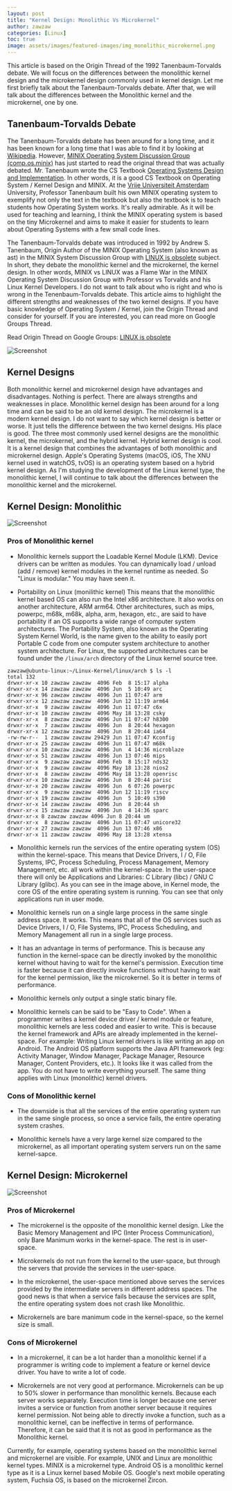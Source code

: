 ```yaml
---
layout: post
title: "Kernel Design: Monolithic Vs Microkernel"
author: zawzaw
categories: [Linux]
toc: true
image: assets/images/featured-images/img_monolithic_microkernel.png
---
```


This article is based on the Origin Thread of the 1992 Tanenbaum-Torvalds debate. We will focus on the differences between the monolithic kernel design and the microkernel design commonly used in kernel design. Let me first briefly talk about the Tanenbaum-Torvalds debate. After that, we will talk about the differences between the Monolithic kernel and the microkernel, one by one.

## Tanenbaum-Torvalds Debate

The Tanenbaum-Torvalds debate has been around for a long time, and it has been known for a long time that I was able to find it by looking at [Wikipedia](https://en.wikipedia.org/wiki/Tanenbaum%E2%80%93Torvalds_debate). However, [MINIX Operating System Discussion Group (comp.os.minix)](https://groups.google.com/g/comp.os.minix) has just started to read the original thread that was actually debated. Mr. Tanenbaum wrote the CS Textbook [Operating Systems Design and Implementation](https://www.amazon.com/Operating-Systems-Design-Implementation-3rd/dp/0131429388). In other words, it is a good CS Textbook on Operating System / Kernel Design and MINIX. At the [Vrije Universiteit Amsterdam](https://www.vu.nl/en) University, Professor Tanenbaum built his own MINIX operating system to exemplify not only the text in the textbook but also the textbook is to teach students how Operating System works. It's really admirable. As it will be used for teaching and learning, I think the MINIX operating system is based on the tiny Microkernel and aims to make it easier for students to learn about Operating Systems with a few small code lines.

The Tanenbaum-Torvalds debate was introduced in 1992 by Andrew S. Tanenbaum, Origin Author of the MINIX Operating System (also known as ast) in the MINIX System Discussion Group with [LINUX is obsolete](https://groups.google.com/g/comp.os.minix/c/wlhw16QWltI) subject. In short, they debate the monolithic kernel and the microkernel, the kernel design. In other words, MINIX vs LINUX was a Flame War in the MINIX Operating System Discussion Group with Professor vs Torvalds and his Linux Kernel Developers. I do not want to talk about who is right and who is wrong in the Tenenbaum-Torvalds debate. This article aims to highlight the different strengths and weaknesses of the two kernel designs. If you have basic knowledge of Operating System / Kernel, join the Origin Thread and consider for yourself. If you are interested, you can read more on Google Groups Thread.

Read Origin Thread on Google Groups: [LINUX is obsolete](https://groups.google.com/g/comp.os.minix/c/wlhw16QWltI)

![Screenshot](/assets/images/screenshots/img_screenshot_ast_torvalds_debate.png)

## Kernel Designs

Both monolithic kernel and microkernel design have advantages and disadvantages. Nothing is perfect. There are always strengths and weaknesses in place. Monolithic kernel design has been around for a long time and can be said to be an old kernel design. The microkernel is a modern kernel design. I do not want to say which kernel design is better or worse. It just tells the difference between the two kernel designs. His place is good. The three most commonly used kernel designs are the monolithic kernel, the microkernel, and the hybrid kernel. Hybrid kernel design is cool. It is a kernel design that combines the advantages of both monolithic and microkernel design. Apple's Operating Systems (macOS, iOS, The XNU kernel used in watchOS, tvOS) is an operating system based on a hybrid kernel design. As I'm studying the development of the Linux kernel type, the monolithic kernel, I will continue to talk about the differences between the monolithic kernel and the microkernel.

## Kernel Design: Monolithic

![Screenshot](/assets/images/screenshots/img_screenshot_monolithic.png)

### Pros of Monolithic kernel

- Monolithic kernels support the Loadable Kernel Module (LKM). Device drivers can be written as modules. You can dynamically load / unload (add / remove) kernel modules in the kernel runtime as needed. So "Linux is modular." You may have seen it.

- Portability on Linux (monilithic kernel) This means that the monolithic kernel based OS can also run the Intel x86 architecture. It also works on another architecture, ARM arm64. Other architectures, such as mips, powerpc, m68k, m68k, alpha, arm, hexagon, etc., are said to have portability if an OS supports a wide range of computer system architectures. The Portability System, also known as the Operating System Kernel World, is the name given to the ability to easily port Portable C code from one computer system architecture to another system architecture. For Linux, the supported architectures can be found under the `/linux/arch` directory of the Linux kernel source tree.

```
zawzaw@ubuntu-linux:~/Linux-Kernel/linux/arch $ ls -l
total 132
drwxr-xr-x 10 zawzaw zawzaw  4096 Feb  8 15:17 alpha
drwxr-xr-x 14 zawzaw zawzaw  4096 Jun  5 10:49 arc
drwxr-xr-x 96 zawzaw zawzaw  4096 Jun 11 07:47 arm
drwxr-xr-x 12 zawzaw zawzaw  4096 Jun 12 11:19 arm64
drwxr-xr-x  9 zawzaw zawzaw  4096 Jun 11 07:47 c6x
drwxr-xr-x 10 zawzaw zawzaw  4096 May 18 13:28 csky
drwxr-xr-x  8 zawzaw zawzaw  4096 Jun 11 07:47 h8300
drwxr-xr-x  7 zawzaw zawzaw  4096 Jun  8 20:44 hexagon
drwxr-xr-x 12 zawzaw zawzaw  4096 Jun  8 20:44 ia64
-rw-rw-r--  1 zawzaw zawzaw 29429 Jun 11 07:47 Kconfig
drwxr-xr-x 25 zawzaw zawzaw  4096 Jun 11 07:47 m68k
drwxr-xr-x 10 zawzaw zawzaw  4096 Jun  4 14:36 microblaze
drwxr-xr-x 51 zawzaw zawzaw  4096 Jun 13 07:46 mips
drwxr-xr-x  9 zawzaw zawzaw  4096 Feb  8 15:17 nds32
drwxr-xr-x  9 zawzaw zawzaw  4096 May 18 13:28 nios2
drwxr-xr-x  8 zawzaw zawzaw  4096 May 18 13:28 openrisc
drwxr-xr-x 10 zawzaw zawzaw  4096 Jun  8 20:44 parisc
drwxr-xr-x 20 zawzaw zawzaw  4096 Jun  6 07:26 powerpc
drwxr-xr-x  9 zawzaw zawzaw  4096 Jun 12 11:19 riscv
drwxr-xr-x 19 zawzaw zawzaw  4096 Jun  5 10:49 s390
drwxr-xr-x 14 zawzaw zawzaw  4096 Jun  8 20:44 sh
drwxr-xr-x 15 zawzaw zawzaw  4096 Jun  4 14:36 sparc
drwxr-xr-x 8 zawzaw zawzaw 4096 Jun 8 20:44 um
drwxr-xr-x  8 zawzaw zawzaw  4096 Jun 11 07:47 unicore32
drwxr-xr-x 27 zawzaw zawzaw  4096 Jun 13 07:46 x86
drwxr-xr-x 11 zawzaw zawzaw  4096 May 18 13:28 xtensa
```

- Monolithic kernels run the services of the entire operating system (OS) within the kernel-space. This means that Device Drivers, I / O, File Systems, IPC, Process Scheduling, Process Management, Memory Management, etc. all work within the kernel-space. In the user-space there will only be Applications and Libraries: C Library (libc) / GNU C Library (glibc). As you can see in the image above, in Kernel mode, the core OS of the entire operating system is running. You can see that only applications run in user mode.

- Monolithic kernels run on a single large process in the same single address space. It works. This means that all of the OS services such as Device Drivers, I / O, File Systems, IPC, Process Scheduling, and Memory Management all run in a single large process.

- It has an advantage in terms of performance. This is because any function in the kernel-space can be directly invoked by the monolithic kernel without having to wait for the kernel's permission. Execution time is faster because it can directly invoke functions without having to wait for the kernel permission, like the microkernel. So it is better in terms of performance.

- Monolithic kernels only output a single static binary file.

- Monolithic kernels can be said to be "Easy to Code". When a programmer writes a kernel device driver / kernel module or feature, monolithic kernels are less coded and easier to write. This is because the kernel framework and APIs are already implemented in the kernel-space. For example: Writing Linux kernel drivers is like writing an app on Android. The Android OS platform supports the Java API framework (eg: Activity Manager, Window Manager, Package Manager, Resource Manager, Content Providers, etc.). It looks like it was called from the app. You do not have to write everything yourself. The same thing applies with Linux (monolithic) kernel drivers.

### Cons of Monolithic kernel

- The downside is that all the services of the entire operating system run in the same single process, so once a service fails, the entire operating system crashes.

- Monolithic kernels have a very large kernel size compared to the microkernel, as all important operating system servers run on the same kernel-sapce.

## Kernel Design: Microkernel

![Screenshot](/assets/images/screenshots/img_screenshot_microkernel.png)

### Pros of Microkernel

- The microkernel is the opposite of the monolithic kernel design. Like the Basic Memory Management and IPC (Inter Process Communication), only Bare Manimum works in the kernel-space. The rest is in user-space.

- Microkernels do not run from the kernel to the user-space, but through the servers that provide the services in the user-space.

- In the microkernel, the user-space mentioned above serves the services provided by the intermediate servers in different address spaces. The good news is that when a service fails because the services are split, the entire operating system does not crash like Monolithic.

- Microkernels are bare manimum code in the kernel-space, so the kernel size is small.

### Cons of Microkernel

- In a microkernel, it can be a lot harder than a monolithic kernel if a programmer is writing code to implement a feature or kernel device driver. You have to write a lot of code.

- Microkernels are not very good at performance. Microkernels can be up to 50% slower in performance than monolithic kernels. Because each server works separately. Execution time is longer because one server invites a service or function from another server because it requires kernel permission. Not being able to directly invoke a function, such as a monolithic kernel, can be ineffective in terms of performance. Therefore, it can be said that it is not as good in performance as the Monolithic kernel.

Currently, for example, operating systems based on the monolithic kernel and microkernel are visible. For example, UNIX and Linux are monolithic kernel types. MINIX is a microkernel type. Android OS is a monolithic kernel type as it is a Linux kernel based Mobile OS. Google's next mobile operating system, Fuchsia OS, is based on the microkernel Zircon.
